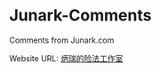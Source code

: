 # Junark-Comments
Comments from Junark.com
<p>Website URL: <a href="https://www.junark.com/">炳瑞的险法工作室</a></p>

